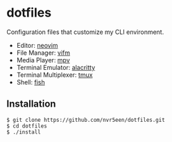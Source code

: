 # dotfiles

Configuration files that customize my CLI environment.

+ Editor: [neovim](https://neovim.io/)
+ File Manager: [vifm](https://vifm.info/)
+ Media Player: [mpv](https://mpv.io/)
+ Terminal Emulator: [alacritty](https://github.com/alacritty/alacritty)
+ Terminal Multiplexer: [tmux](https://github.com/tmux/tmux/wiki/)
+ Shell: [fish](https://www.fishshell.com/)

## Installation

```
$ git clone https://github.com/nvr5een/dotfiles.git
$ cd dotfiles
$ ./install
```

